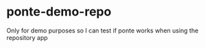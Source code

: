 # ponte-demo-repo
Only for demo purposes so I can test if ponte works when using the repository app

